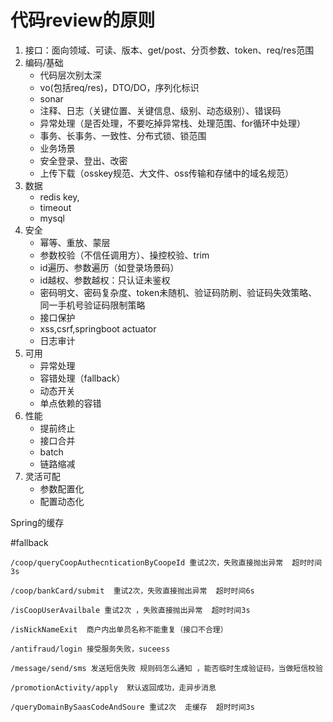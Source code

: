 # **代码review的原则**
1. 接口：面向领域、可读、版本、get/post、分页参数、token、req/res范围
2. 编码/基础
	+ 代码层次别太深
	+ vo(包括req/res)，DTO/DO，序列化标识
	+ sonar
	+ 注释、日志（关键位置、关键信息、级别、动态级别）、错误码
	+ 异常处理（是否处理，不要吃掉异常栈、处理范围、for循环中处理）
	+ 事务、长事务、一致性、分布式锁、锁范围
	+ 业务场景
	+ 安全登录、登出、改密 
	+ 上传下载（osskey规范、大文件、oss传输和存储中的域名规范）
3. 数据
	+ redis key,
	+ timeout
	+ mysql
4. 安全
	+ 幂等、重放、蒙层
	+ 参数校验（不信任调用方）、操控校验、trim
	+ id遍历、参数遍历（如登录场景码）
	+ id越权、参数越权：只认证未鉴权
	+ 密码明文、密码复杂度、token未随机、验证码防刷、验证码失效策略、同一手机号验证码限制策略
	+ 接口保护
	+ xss,csrf,springboot actuator
	+ 日志审计
5. 可用
	+ 异常处理
	+ 容错处理（fallback）
	+ 动态开关
	+ 单点依赖的容错
6. 性能
	+ 提前终止
	+ 接口合并
	+ batch
	+ 链路缩减
7. 灵活可配
	+ 参数配置化
	+ 配置动态化
	
	
Spring的缓存


#fallback

	/coop/queryCoopAuthecnticationByCoopeId 重试2次，失败直接抛出异常  超时时间3s 
	
	/coop/bankCard/submit  重试2次，失败直接抛出异常  超时时间6s 	
	
	/isCoopUserAvailbale 重试2次 ，失败直接抛出异常  超时时间3s 
	
	/isNickNameExit  商户内出单员名称不能重复（接口不合理）
	
	/antifraud/login 接受服务失败，suceess 
	
	/message/send/sms 发送短信失败 规则码怎么通知 ，能否临时生成验证码，当做短信校验
	
	/promotionActivity/apply  默认返回成功，走异步消息

	/queryDomainBySaasCodeAndSoure 重试2次  走缓存  超时时间3s 